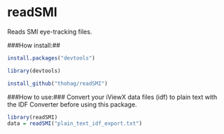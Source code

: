 readSMI
=======

Reads SMI eye-tracking files.

###How install:##

```R
install.packages("devtools")

library(devtools)

install_github("thohag/readSMI")
```

###How to use:###
Convert your iViewX data files (idf) to plain text with the IDF Converter before using this package.

```R
library(readSMI)
data = readSMI("plain_text_idf_export.txt")
```
